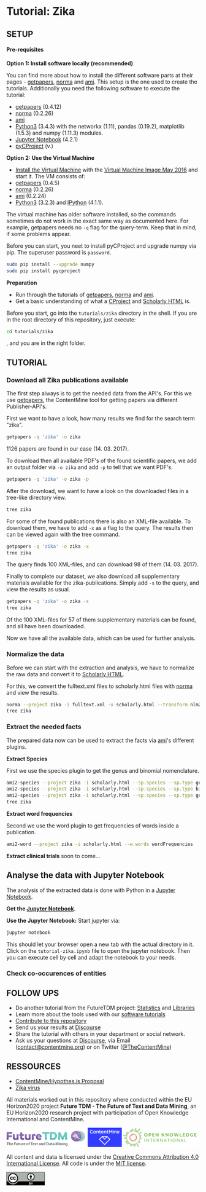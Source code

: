 # Tutorial: Zika

## SETUP
#### Pre-requisites

**Option 1: Install software locally (recommended)**

You can find more about how to install the different software parts at their pages - [getpapers](https://github.com/ContentMine/getpapers), [norma](https://github.com/ContentMine/norma/releases) and [ami](https://github.com/ContentMine/ami/releases). This setup is the one used to create the tutorials. Additionally you need the following software to execute the tutorial:
- [getpapers](https://github.com/ContentMine/getpapers) (0.4.12)
- [norma](https://github.com/ContentMine/norma) (0.2.26)
- [ami](https://github.com/ContentMine/ami)
- [Python3](https://www.python.org/) (3.4.3) with the networkx (1.11), pandas (0.19.2), matplotlib (1.5.3) and numpy (1.11.3) modules.
- [Jupyter Notebook](http://jupyter.org/) (4.2.1)
- [pyCProject](https://github.com/ContentMine/pyCProject) (v.)

**Option 2: Use the Virtual Machine**

- [Install the Virtual Machine](https://github.com/ContentMine/workshop-resources/tree/master/software-tutorials/vms) with the [Virtual Machine Image May 2016](https://drive.google.com/open?id=0B7pJKedx9b97LTBVRmEzbzJOVlU) and start it. The VM consists of:
- [getpapers](https://github.com/ContentMine/getpapers) (0.4.5)
- [norma](https://github.com/ContentMine/norma) (0.2.26)
- [ami](https://github.com/ContentMine/ami) (0.2.24)
- [Python3](https://www.python.org/) (3.2.3) and [IPython](http://ipython.org/) (4.1.1).

The virtual machine has older software installed, so the commands sometimes do not work in the exact same way as documented here. For example, getpapers needs no ```-q``` flag for the query-term. Keep that in mind, if some problems appear.

Before you can start, you neet to install pyCProject and upgrade numpy via pip. The superuser password is ```password```.

```bash
sudo pip install --upgrade numpy
sudo pip install pycproject
```

**Preparation**
- Run through the tutorials of [getpapers](https://github.com/ContentMine/workshop-resources/tree/master/software-tutorials/cproject), [norma](https://github.com/ContentMine/workshop-resources/tree/master/software-tutorials/norma) and [ami](https://github.com/ContentMine/workshop-resources/tree/master/software-tutorials/ami).
- Get a basic understanding of what a [CProject](https://github.com/ContentMine/workshop-resources/tree/master/software-tutorials/cproject) and [Scholarly HTML](https://github.com/ContentMine/workshop-resources/tree/master/software-tutorials/sHTML) is.

Before you start, go into the ```tutorials/zika``` directory in the shell. If you are in the root directory of this repository, just execute:
```bash
cd tutorials/zika
```
, and you are in the right folder.

## TUTORIAL

### Download all Zika publications available
The first step always is to get the needed data from the API's. For this we use [getpapers](https://github.com/ContentMine/workshop-resources/tree/master/software-tutorials/cproject), the ContentMine tool for getting papers via different Publisher-API's.

First we want to have a look, how many results we find for the search term "zika".

```bash
getpapers -q 'zika' -o zika
```
1126 papers are found in our case (14. 03. 2017).

To download then all available PDF's of the found scientific papers, we add an output folder via ```-o zika``` and add ```-p``` to tell that we want PDF's.

```bash
getpapers -q 'zika' -o zika -p
```

After the download, we want to have a look on the downloaded files in a tree-like directory view.

```bash
tree zika
```

For some of the found publications there is also an XML-file available. To download them, we have to add ```-x``` as a flag to the query. The results then can be viewed again with the tree command.

```bash
getpapers -q 'zika' -o zika -x
tree zika
```
The query finds 100 XML-files, and can download 98 of them (14. 03. 2017).

Finally to complete our dataset, we also download all supplementary materials available for the zika-publications. Simply add ```-s``` to the query, and view the results as usual.

```bash
getpapers -q 'zika' -o zika -s
tree zika
```
Of the 100 XML-files for 57 of them supplementary materials can be found, and all have been downloaded.

Now we have all the available data, which can be used for further analysis.

### Normalize the data

Before we can start with the extraction and analysis, we have to normalize the raw data and convert it to [Scholarly HTML](https://github.com/ContentMine/workshop-resources/tree/master/software-tutorials/sHTML).

For this, we convert the fulltext.xml files to scholarly.html files with [norma](https://github.com/ContentMine/workshop-resources/tree/master/software-tutorials/norma) and view the results.

```bash
norma --project zika -i fulltext.xml -o scholarly.html --transform nlm2html
tree zika
```

### Extract the needed facts

The prepared data now can be used to extract the facts via [ami](https://github.com/ContentMine/workshop-resources/tree/master/software-tutorials/ami)'s different plugins.

**Extract Species**

First we use the species plugin to get the genus and binomial nomenclature.

```bash
ami2-species --project zika -i scholarly.html --sp.species --sp.type genus
ami2-species --project zika -i scholarly.html --sp.species --sp.type binomial
ami2-species --project zika -i scholarly.html --sp.species --sp.type genussp
tree zika
```

**Extract word frequencies**

Second we use the word plugin to get frequencies of words inside a publication. 

```bash
ami2-word --project zika -i scholarly.html --w.words wordFrequencies
```

**Extract clinical trials**
soon to come...

## Analyse the data with Jupyter Notebook

The analysis of the extracted data is done with Python in a [Jupyter Notebook](http://jupyter.org/).

**Get the [Jupyter Notebook](tutorial-zika.ipynb).**

**Use the Jupyter Notebook:**
Start jupyter via:
```bash
jupyter notebook
```
This should let your browser open a new tab with the actual directory in it. Click on the ```tutorial-zika.ipynb``` file to open the jupyter notebook. Then you can execute cell by cell and adapt the notebook to your needs.

### Check co-occurences of entities

## FOLLOW UPS

- Do another tutorial from the FutureTDM project: [Statistics](tutorial/statistics) and [Libraries](tutorial/libraries)
- Learn more about the tools used with our [software tutorials](https://github.com/ContentMine/workshop-resources)
- [Contribute to this repository](../README.md#contribution)
- Send us your results at [Discourse](http://discuss.contentmine.org/)
- Share the tutorial with others in your department or social network.
- Ask us your questions at [Discourse](http://discuss.contentmine.org/), via Email (contact@contentmine.org) or on Twitter ([@TheContentMine](https://twitter.com/TheContentMine))

## RESSOURCES

- [ContentMine/Hypothes.is Proposal](http://riojournal.com/articles.php?journal_name=rio&id=8424)
- [Zika virus](https://en.wikipedia.org/wiki/Zika_virus)

All materials worked out in this repository where conducted within the EU Horizon2020 project **Future TDM - The Future of Text and Data Mining**, an EU Horizon2020 research project with participation of Open Knowledge International and ContentMine. 

<a href="http://futuretdm.eu/" title=""><img src="/assets/images/logo-futuretdm.png" alt="FutureTDM" height=50 /></a> <a href="http://contentmine.org" title=""><img src="/assets/images/logo-contentmine.png" alt="ContentMine" height=50 /></a> <a href="http://okfn.org/" title="Open Knowledge International"><img src="/assets/images/logo-okf.png" alt="Open Knowledge International" height=50 /></a>

All content and data is licensed under the [Creative Commons Attribution 4.0 International License](http://creativecommons.org/licenses/by/4.0/). All code is under the [MIT license](https://opensource.org/licenses/MIT).

<img src="/assets/images/logo-ccby.png" alt="Creative Commons by" width=100 />

